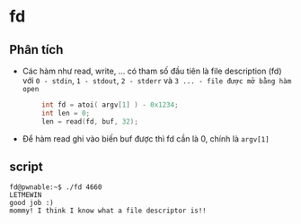 # fd

## Phân tích

- Các hàm như read, write, ... có tham số đầu tiên là file description (fd) với `0 - stdin`, `1 - stdout`, `2 - stderr` và `3 ... - file được mở bằng hàm open`

```c
        int fd = atoi( argv[1] ) - 0x1234;
        int len = 0;
        len = read(fd, buf, 32);
```

- Để hàm read ghi vào biến buf được thì fd cần là 0, chính là `argv[1]`

## script

```
fd@pwnable:~$ ./fd 4660
LETMEWIN
good job :)
mommy! I think I know what a file descriptor is!!
```
